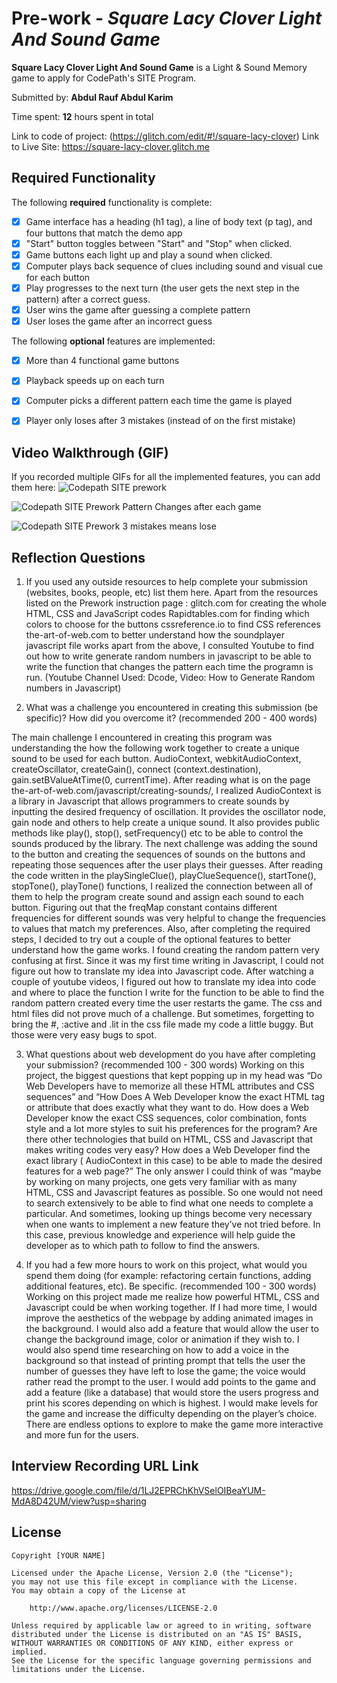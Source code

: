 # Pre-work - *Square Lacy Clover Light And Sound Game*

**Square Lacy Clover Light And Sound Game** is a Light & Sound Memory game to apply for CodePath's SITE Program. 

Submitted by: **Abdul Rauf Abdul Karim**

Time spent: **12** hours spent in total

Link to code of project: (https://glitch.com/edit/#!/square-lacy-clover)
Link to Live Site: https://square-lacy-clover.glitch.me

## Required Functionality

The following **required** functionality is complete:

* [x] Game interface has a heading (h1 tag), a line of body text (p tag), and four buttons that match the demo app
* [x] "Start" button toggles between "Start" and "Stop" when clicked. 
* [x] Game buttons each light up and play a sound when clicked. 
* [x] Computer plays back sequence of clues including sound and visual cue for each button
* [x] Play progresses to the next turn (the user gets the next step in the pattern) after a correct guess. 
* [x] User wins the game after guessing a complete pattern
* [x] User loses the game after an incorrect guess

The following **optional** features are implemented:
* [x] More than 4 functional game buttons
* [x] Playback speeds up on each turn
* [x] Computer picks a different pattern each time the game is played
* [x] Player only loses after 3 mistakes (instead of on the first mistake)


## Video Walkthrough (GIF)

If you recorded multiple GIFs for all the implemented features, you can add them here:
![Codepath SITE prework](https://user-images.githubusercontent.com/82411397/159367246-fe3aca75-d299-4b85-9109-9e62171930d3.gif)

![Codepath SITE Prework Pattern Changes after each game](https://user-images.githubusercontent.com/82411397/159367307-98797c6b-b3ae-4ce2-bfe2-2fed9879afa5.gif)

![Codepath SITE Prework 3 mistakes means lose](https://user-images.githubusercontent.com/82411397/159367364-735ce099-fd95-40a4-96ef-d7d9895e1b04.gif)

## Reflection Questions
1. If you used any outside resources to help complete your submission (websites, books, people, etc) list them here. 
Apart from the resources listed on the Prework instruction page :
glitch.com for creating the whole HTML, CSS and JavaScript codes
Rapidtables.com for finding which colors to choose for the buttons
cssreference.io to find CSS references 
the-art-of-web.com to better understand how the soundplayer javascript file works
apart from the above, I consulted Youtube to find out how to write generate random numbers in javascript to be able to write the function that changes the pattern each time the programn is run. (Youtube Channel Used: Dcode, Video: How to Generate Random numbers in Javascript)

2. What was a challenge you encountered in creating this submission (be specific)? How did you overcome it? (recommended 200 - 400 words) 

The main challenge I encountered in creating this program was understanding the how the following work together to create a unique sound to be used for each button.
AudioContext, webkitAudioContext, createOscillator, createGain(), connect (context.destination), gain.setBValueAtTime(0, currentTime). After reading what is on the page the-art-of-web.com/javascript/creating-sounds/, I realized AudioContext is a library in Javascript that allows programmers to create sounds by inputting the desired frequency of oscillation. It provides the oscillator node, gain node and others to help create a unique sound. It also provides public methods like play(), stop(), setFrequency() etc to be able to control the sounds produced by the library.
The next challenge was adding the sound to the button and creating the sequences of sounds on the buttons and repeating those sequences after the user plays their guesses. After reading the code written in the playSingleClue(), playClueSequence(), startTone(), stopTone(), playTone() functions, I realized the connection between all of them to help the program create sound and assign each sound to each button. Figuring out that the freqMap constant contains different frequencies for different sounds was very helpful to change the frequencies to values that match my preferences. 
Also, after completing the required steps, I decided to try out a couple of the optional features to better understand how the game works. I found creating the random pattern very confusing at first. Since it was my first time writing in Javascript, I could not figure out how to translate my idea into Javascript code. After watching a couple of youtube videos, I figured out how to translate my idea into code and where to place the function I write for the function to be able to find the random pattern created every time the user restarts the game.
The css and html files did not prove much of a challenge. But sometimes, forgetting to bring the #, :active and .lit in the css file made my code a little buggy. But those were very easy bugs to spot.


3. What questions about web development do you have after completing your submission? (recommended 100 - 300 words) 
Working on this project, the biggest questions that kept popping up in my head was “Do Web Developers have to memorize all these HTML attributes and CSS sequences” and “How Does A Web Developer know the exact HTML tag or attribute that does exactly what they want to do. How does a Web Developer know the exact CSS sequences, color combination, fonts style and a lot more styles to suit his preferences for the program? Are there other technologies that build on HTML, CSS and Javascript that makes writing codes very easy? How does a Web Developer find the exact library ( AudioContext in this case) to be able to made the desired features for a web page?”
The only answer I could think of was “maybe by working on many projects, one gets very familiar with as many HTML, CSS and Javascript features as possible. So one would not need to search extensively to be able to find what one needs to complete a particular. And sometimes, looking up things become very necessary when one wants to implement a new feature they’ve not tried before. In this case, previous knowledge and experience will help guide the developer as to which path to follow to find the answers.


4. If you had a few more hours to work on this project, what would you spend them doing (for example: refactoring certain functions, adding additional features, etc). Be specific. (recommended 100 - 300 words) 
Working on this project made me realize how powerful HTML, CSS and Javascript could be when working together. If I had more time, I would improve the aesthetics of the webpage by adding animated images in the background. I would also add a feature that would allow the user to change the background image, color or animation if they wish to. I would also spend time researching on how to add a voice in the background so that instead of printing prompt that tells the user the number of guesses they have left to lose the game; the voice would rather read the prompt to the user. I would add points to the game and add a feature (like a database) that would store the users progress and print his scores depending on which is highest.  I would make levels for the game and increase the difficulty depending on the player’s choice.
There are endless options to explore to make the game more interactive and more fun for the users.




## Interview Recording URL Link
https://drive.google.com/file/d/1LJ2EPRChKhVSelOIBeaYUM-MdA8D42UM/view?usp=sharing



## License

    Copyright [YOUR NAME]

    Licensed under the Apache License, Version 2.0 (the "License");
    you may not use this file except in compliance with the License.
    You may obtain a copy of the License at

        http://www.apache.org/licenses/LICENSE-2.0

    Unless required by applicable law or agreed to in writing, software
    distributed under the License is distributed on an "AS IS" BASIS,
    WITHOUT WARRANTIES OR CONDITIONS OF ANY KIND, either express or implied.
    See the License for the specific language governing permissions and
    limitations under the License.
